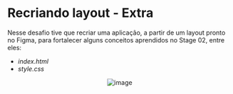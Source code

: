 # Recriando layout - Extra

Nesse desafio tive que recriar uma aplicação, a partir de um layout pronto no Figma, para fortalecer alguns conceitos aprendidos no Stage 02, entre eles:

- _index.html_
- _style.css_

<div align="center">
  
  ![image](https://user-images.githubusercontent.com/72473993/214846961-c6af7e35-5946-4311-a22c-448dcefb8022.png)
